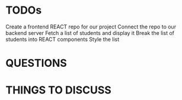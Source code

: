# TODOs
Create a frontend REACT repo for our project 
Connect the repo to our backend server
Fetch a list of students and display it
Break the list of students into REACT components
Style the list
# QUESTIONS

# THINGS TO DISCUSS